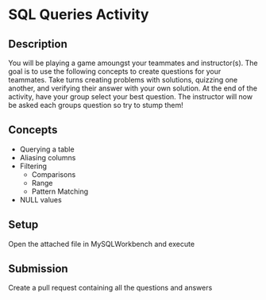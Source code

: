 # SQL Queries Activity

## Description
You will be playing a game amoungst your teammates and instructor(s). 
The goal is to use the following concepts to create questions for your teammates. 
Take turns creating problems with solutions, quizzing one another, and verifying 
their answer with your own solution. At the end of the activity, have your group 
select your best question. The instructor will now be asked each groups question so try to stump them!

## Concepts
* Querying a table
* Aliasing columns
* Filtering
    * Comparisons
    * Range
    * Pattern Matching
* NULL values

## Setup
Open the attached file in MySQLWorkbench and execute

## Submission
Create a pull request containing all the questions and answers
